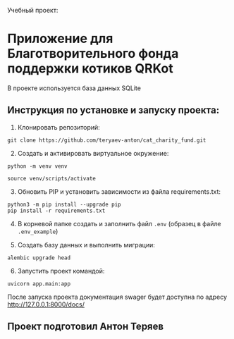 Учебный проект:
# Приложение для Благотворительного фонда поддержки котиков **QRKot**

В проекте используется база данных SQLite



## Инструкция по установке и запуску проекта:
1. Клонировать репозиторий:

```
git clone https://github.com/teryaev-anton/cat_charity_fund.git
```

2. Создать и активировать виртуальное окружение:

```
python -m venv venv

source venv/scripts/activate
```

3. Обновить PIP и установить зависимости из файла requirements.txt:

```
python3 -m pip install --upgrade pip
pip install -r requirements.txt
```

4. В корневой папке cоздать и заполнить файл `.env` (образец в файле `.env_example`)

5. Создать базу данных и выполнить миграции:
```
alembic upgrade head
```

6. Запустить проект командой:
```
uvicorn app.main:app
```

После запуска проекта документация swager будет доступна по адресу http://127.0.0.1:8000/docs/


## Проект подготовил Антон Теряев